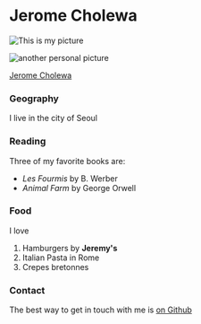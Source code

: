 
# Jerome Cholewa
![This is my picture](https://drive.google.com/uc?id=0B7M7SSx2pXP-bGxVS3plN0piTnM)

![another personal picture](https://www.dropbox.com/s/lxp3enygeun2wof/cholewa_business_S_smile.jpg?raw=1)


<script type="text/javascript" src="https://platform.linkedin.com/badges/js/profile.js" async defer></script>
<div class="LI-profile-badge"  data-version="v1" data-size="medium" data-locale="en_US" data-type="horizontal" data-theme="dark" data-vanity="jeromecholewa"><a class="LI-simple-link" href='https://kr.linkedin.com/in/jeromecholewa?trk=profile-badge'>Jerome Cholewa</a></div>


### Geography

I live in the city of Seoul

### Reading

Three of my favorite books are:

- *Les Fourmis* by B. Werber
- *Animal Farm* by George Orwell

### Food

I love
1. Hamburgers by **Jeremy's**
2. Italian Pasta in Rome
3. Crepes bretonnes

### Contact

The best way to get in touch with me is [on Github](https://github.com/jeromecholewa/)
